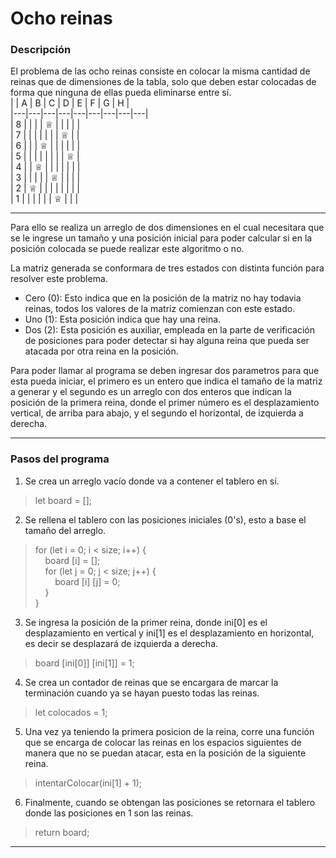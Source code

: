 # **Ocho reinas**
### **Descripción**
El problema de las ocho reinas consiste en colocar la misma cantidad de reinas que de dimensiones de la tabla, solo que deben estar colocadas de forma que ninguna de ellas pueda eliminarse entre sí.  
|   | A | B | C | D | E | F | G | H |<br>
|---|---|---|---|---|---|---|---|---|<br>
| 8 |   |   |   | ♕ |   |   |   |   |<br>
| 7 |   |   |   |   |   |   | ♕ |   |<br>
| 6 |   |   | ♕ |   |   |   |   |   |<br>
| 5 |   |   |   |   |   |   |   | ♕ |<br>
| 4 |   | ♕ |   |   |   |   |   |   |<br>
| 3 |   |   |   |   | ♕ |   |   |   |<br>
| 2 | ♕ |   |   |   |   |   |   |   |<br>
| 1 |   |   |   |   |   | ♕ |   |   |<br>

---------------------

Para ello se realiza un arreglo de dos dimensiones en el cual necesitara que se le ingrese un tamaño y una posición inicial para poder calcular si en la posición colocada se puede realizar este algoritmo o no.  

La matriz generada se conformara de tres estados con distinta función para resolver este problema.  
*  Cero (0): Esto indica que en la posición de la matriz no hay todavia reinas, todos los valores de la matriz comienzan con este estado.
*  Uno (1): Esta posición indica que hay una reina.
*  Dos (2): Esta posición es auxiliar, empleada en la parte de verificación de posiciones para poder detectar si hay alguna reina que pueda ser atacada por otra reina en la posición.   

Para poder llamar al programa se deben ingresar dos parametros para que esta pueda iniciar, el primero es un entero que indica el tamaño de la matriz a generar y el segundo es un arreglo con dos enteros que indican la posición de la primera reina, donde el primer número es el desplazamiento vertical, de arriba para abajo, y el segundo el horizontal, de izquierda a derecha.

----------------------------
### Pasos del programa
1. Se crea un arreglo vacío donde va a contener el tablero en sí.
> let board = [];
2. Se rellena el tablero con las posiciones iniciales (0's), esto a base el tamaño del arreglo.
> for (let i = 0; i < size; i++) {  
> &nbsp;&nbsp;&nbsp;&nbsp;board [i] = [];  
> &nbsp;&nbsp;&nbsp;&nbsp;for (let j = 0; j < size; j++) {  
> &nbsp;&nbsp;&nbsp;&nbsp;&nbsp;&nbsp;&nbsp;&nbsp;board [i] [j] = 0;  
> &nbsp;&nbsp;&nbsp;&nbsp;}  
> }
3. Se ingresa la posición de la primer reina, donde ini[0] es el desplazamiento en vertical y ini[1] es el desplazamiento en horizontal, es decir se desplazará de izquierda a derecha.
> board [ini[0]] [ini[1]] = 1;
4. Se crea un contador de reinas que se encargara de marcar la terminación cuando ya se hayan puesto todas las reinas.
> let colocados = 1;
5. Una vez ya teniendo la primera posicion de la reina, corre una función que se encarga de colocar las reinas en los espacios siguientes de manera que no se puedan atacar, esta en la posición de la siguiente reina.
> intentarColocar(ini[1] + 1);
6. Finalmente, cuando se obtengan las posiciones se retornara el tablero donde las posiciones en 1 son las reinas.
> return board;
------------------
